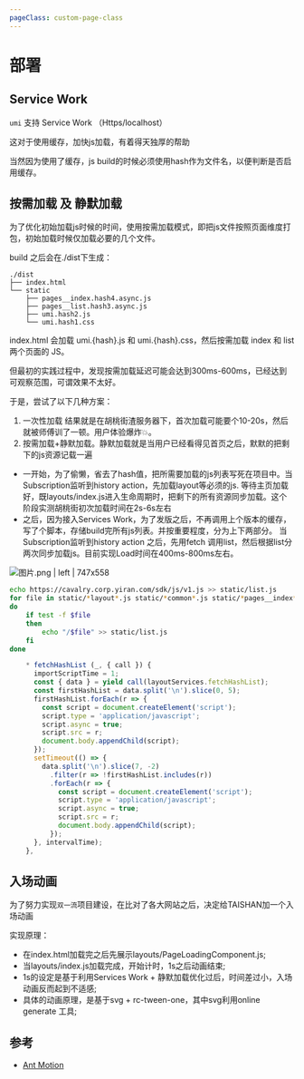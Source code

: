 ```yaml
---
pageClass: custom-page-class
---
```

# 部署

## Service Work
`umi` 支持 Service Work （Https/localhost）

这对于使用缓存，加快js加载，有着得天独厚的帮助

当然因为使用了缓存，js build的时候必须使用hash作为文件名，以便判断是否启用缓存。

## 按需加载 及 静默加载

为了优化初始加载js时候的时间，使用按需加载模式，即把js文件按照页面维度打包，初始加载时候仅加载必要的几个文件。

build 之后会在./dist下生成：

```
./dist
├── index.html
└── static
    ├── pages__index.hash4.async.js
    ├── pages__list.hash3.async.js
    ├── umi.hash2.js
    └── umi.hash1.css
```
index.html 会加载 umi.{hash}.js 和 umi.{hash}.css，然后按需加载 index 和 list 两个页面的 JS。

但最初的实践过程中，发现按需加载延迟可能会达到300ms-600ms，已经达到可观察范围，可谓效果不太好。

于是，尝试了以下几种方案：
1. 一次性加载 结果就是在胡桃街渣服务器下，首次加载可能要个10-20s，然后就被师傅训了一顿。用户体验爆炸💥。
2. 按需加载+静默加载。静默加载就是当用户已经看得见首页之后，默默的把剩下的js资源记载一遍
* 一开始，为了偷懒，省去了hash值，把所需要加载的js列表写死在项目中。当Subscription监听到history action，先加载layout等必须的js.
等待主页加载好，既layouts/index.js进入生命周期时，把剩下的所有资源同步加载。这个阶段实测胡桃街初次加载时间在2s-6s左右
* 之后，因为接入Services Work，为了发版之后，不再调用上个版本的缓存，写了个脚本，存储build完所有js列表。并按重要程度，分为上下两部分。
当Subscription监听到history action 之后，先用fetch 调用list，然后根据list分两次同步加载js。目前实现Load时间在400ms-800ms左右。

![图片.png | left | 747x558](https://cdn.nlark.com/yuque/0/2018/png/104214/1535016231978-5b9af5e2-e384-4fb1-90d6-c1f4e55611e2.png "")
```bash
echo https://cavalry.corp.yiran.com/sdk/js/v1.js >> static/list.js
for file in static/*layout*.js static/*common*.js static/*pages__index*.js static/*task__index*.js static/*.js
do
    if test -f $file
    then
        echo "/$file" >> static/list.js
    fi
done
```

```jsx
    * fetchHashList (_, { call }) {
      importScriptTime = 1;
      const { data } = yield call(layoutServices.fetchHashList);
      const firstHashList = data.split('\n').slice(0, 5);
      firstHashList.forEach(r => {
        const script = document.createElement('script');
        script.type = 'application/javascript';
        script.async = true;
        script.src = r;
        document.body.appendChild(script);
      });
      setTimeout(() => {
        data.split('\n').slice(7, -2)
          .filter(r => !firstHashList.includes(r))
          .forEach(r => {
            const script = document.createElement('script');
            script.type = 'application/javascript';
            script.async = true;
            script.src = r;
            document.body.appendChild(script);
          });
      }, intervalTime);
    },
```

## 入场动画
为了努力实现`双一流`项目建设，在比对了各大网站之后，决定给TAISHAN加一个入场动画

实现原理：
* 在index.html加载完之后先展示layouts/PageLoadingComponent.js;
* 当layouts/index.js加载完成，开始计时，1s之后动画结束;
* 1s的设定是基于利用Services Work + 静默加载优化过后，时间差过小，入场动画反而起到不适感;
* 具体的动画原理，是基于svg + rc-tween-one，其中svg利用online generate 工具;

## 参考
* [Ant Motion](https://motion.ant.design/components/tween-one)


